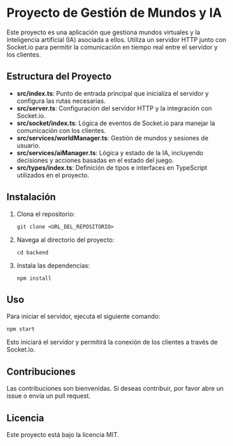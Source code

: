 # Proyecto de Gestión de Mundos y IA

Este proyecto es una aplicación que gestiona mundos virtuales y la inteligencia artificial (IA) asociada a ellos. Utiliza un servidor HTTP junto con Socket.io para permitir la comunicación en tiempo real entre el servidor y los clientes.

## Estructura del Proyecto

- **src/index.ts**: Punto de entrada principal que inicializa el servidor y configura las rutas necesarias.
- **src/server.ts**: Configuración del servidor HTTP y la integración con Socket.io.
- **src/socket/index.ts**: Lógica de eventos de Socket.io para manejar la comunicación con los clientes.
- **src/services/worldManager.ts**: Gestión de mundos y sesiones de usuario.
- **src/services/aiManager.ts**: Lógica y estado de la IA, incluyendo decisiones y acciones basadas en el estado del juego.
- **src/types/index.ts**: Definición de tipos e interfaces en TypeScript utilizados en el proyecto.

## Instalación

1. Clona el repositorio:
   ```
   git clone <URL_DEL_REPOSITORIO>
   ```
2. Navega al directorio del proyecto:
   ```
   cd backend
   ```
3. Instala las dependencias:
   ```
   npm install
   ```

## Uso

Para iniciar el servidor, ejecuta el siguiente comando:
```
npm start
```

Esto iniciará el servidor y permitirá la conexión de los clientes a través de Socket.io.

## Contribuciones

Las contribuciones son bienvenidas. Si deseas contribuir, por favor abre un issue o envía un pull request.

## Licencia

Este proyecto está bajo la licencia MIT.